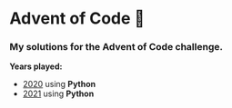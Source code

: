 # Advent of Code 🎄 #

### My solutions for the Advent of Code challenge. ###

**Years played:**

- [2020](year-2020) using **Python**
- [2021](year-2021) using **Python**

